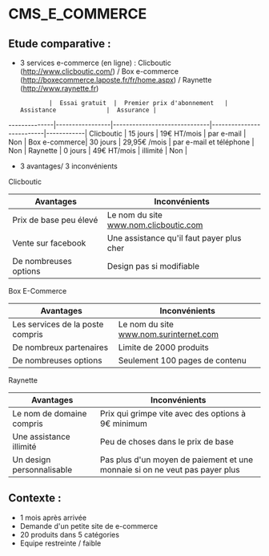 CMS_E_COMMERCE
==============

Etude comparative :
-------------------
- 3 services e-commerce (en ligne) : Clicboutic (http://www.clicboutic.com/) / Box e-commerce (http://boxecommerce.laposte.fr/fr/home.aspx) / Raynette (http://www.raynette.fr)


              |  Essai gratuit  |  Premier prix d'abonnement   |  Assistance              |  Assurance |
--------------|-----------------|------------------------------|--------------------------|------------|
Clicboutic    |  15 jours       |   19€ HT/mois                |  par e-mail              | Non |
Box e-commerce|  30 jours       |   29,95€ /mois               |  par e-mail et téléphone | Non |
Raynette      |  0 jours        |   49€ HT/mois                |  illimité                | Non |

  

- 3 avantages/ 3 inconvénients

Clicboutic

Avantages|Inconvénients|
---------|-------------|
Prix de base peu élevé|Le nom du site www.nom.clicboutic.com|
Vente sur facebook|Une assistance qu'il faut payer plus cher|
De nombreuses options|Design pas si modifiable|

Box E-Commerce

Avantages|Inconvénients|
---------|-------------|
Les services de la poste compris |Le nom du site www.nom.surinternet.com|
De nombreux partenaires|Limite de 2000 produits|
De nombreuses options|Seulement 100 pages de contenu|

Raynette

Avantages|Inconvénients|
---------|-------------|
Le nom de domaine compris|Prix qui grimpe vite avec des options à 9€ minimum|
Une assistance illimité|Peu de choses dans le prix de base|
Un design personnalisable|Pas plus d'un moyen de paiement et une monnaie si on ne veut pas payer plus|

Contexte :
----------

- 1 mois après arrivée
- Demande d'un petite site de e-commerce
- 20 produits dans 5 catégories
- Equipe restreinte / faible
